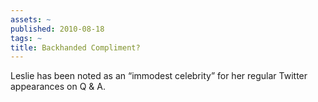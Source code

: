 ```yaml
---
assets: ~
published: 2010-08-18
tags: ~
title: Backhanded Compliment?
---
```

Leslie has been noted as an “immodest celebrity” for her regular Twitter appearances on Q & A.